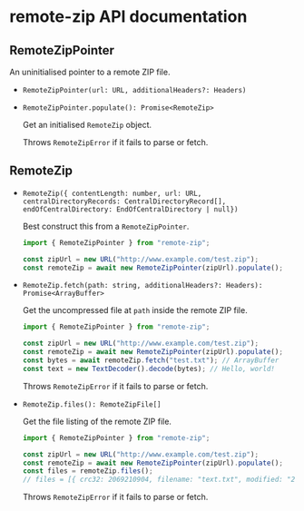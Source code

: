 # remote-zip API documentation

## RemoteZipPointer

An uninitialised pointer to a remote ZIP file.

- `RemoteZipPointer(url: URL, additionalHeaders?: Headers)`

- `RemoteZipPointer.populate(): Promise<RemoteZip>`

  Get an initialised `RemoteZip` object.

  Throws `RemoteZipError` if it fails to parse or fetch.

## RemoteZip

- `RemoteZip({ contentLength: number, url: URL, centralDirectoryRecords: CentralDirectoryRecord[], endOfCentralDirectory: EndOfCentralDirectory | null})`

  Best construct this from a `RemoteZipPointer`.

  ```ts
  import { RemoteZipPointer } from "remote-zip";

  const zipUrl = new URL("http://www.example.com/test.zip");
  const remoteZip = await new RemoteZipPointer(zipUrl).populate();
  ```

- `RemoteZip.fetch(path: string, additionalHeaders?: Headers): Promise<ArrayBuffer>`

  Get the uncompressed file at `path` inside the remote ZIP file.

  ```ts
  import { RemoteZipPointer } from "remote-zip";

  const zipUrl = new URL("http://www.example.com/test.zip");
  const remoteZip = await new RemoteZipPointer(zipUrl).populate();
  const bytes = await remoteZip.fetch("test.txt"); // ArrayBuffer
  const text = new TextDecoder().decode(bytes); // Hello, world!
  ```

  Throws `RemoteZipError` if it fails to parse or fetch.

- `RemoteZip.files(): RemoteZipFile[]`

  Get the file listing of the remote ZIP file.

  ```ts
  import { RemoteZipPointer } from "remote-zip";

  const zipUrl = new URL("http://www.example.com/test.zip");
  const remoteZip = await new RemoteZipPointer(zipUrl).populate();
  const files = remoteZip.files();
  // files = [{ crc32: 2069210904, filename: "text.txt", modified: "2021-06-17T12:28:02", size: 14 }]
  ```

  Throws `RemoteZipError` if it fails to parse or fetch.
